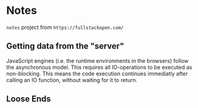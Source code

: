 # Notes

`notes` project from `https://fullstackopen.com/`


## Getting data from the "server"

JavaScript engines (i.e. the runtime environments in the browsers) follow the asynchronous model. This requires all IO-operations to be executed as non-blocking. This means the code execution continues immediatly after calling an IO function, without waiting for it to return.


## Loose Ends



